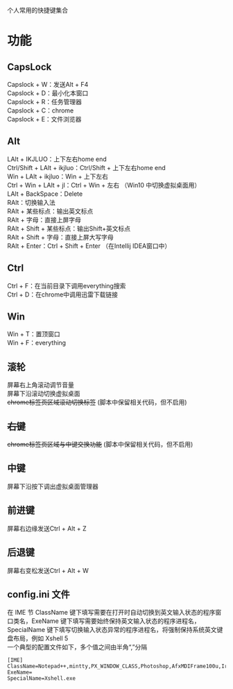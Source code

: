 个人常用的快捷键集合
# 功能

## CapsLock

Capslock + W：发送Alt + F4  
Capslock + D：最小化本窗口  
Capslock + R：任务管理器  
Capslock + C：chrome  
Capslock + E：文件浏览器  

## Alt

LAlt + IKJLUO：上下左右home end  
Ctrl/Shift + LAlt + ikjluo：Ctrl/Shift + 上下左右home end  
Win + LAlt + ikjluo：Win + 上下左右  
Ctrl + Win + LAlt + jl：Ctrl + Win + 左右 （Win10 中切换虚拟桌面用）  
LAlt + BackSpace：Delete  
RAlt：切换输入法  
RAlt + 某些标点：输出英文标点  
RAlt + 字母：直接上屏字母  
RAlt + Shift + 某些标点：输出Shift+英文标点  
RAlt + Shift + 字母：直接上屏大写字母  
RAlt + Enter：Ctrl + Shift + Enter （在Intellij IDEA窗口中）  

## Ctrl

Ctrl + F：在当前目录下调用everything搜索  
Ctrl + D：在chrome中调用迅雷下载链接  

## Win

Win + T：置顶窗口  
Win + F：everything  

## 滚轮

屏幕右上角滚动调节音量  
屏幕下沿滚动切换虚拟桌面  
~~chrome标签页区域滚动切换标签~~ (脚本中保留相关代码，但不启用)  

## ~~右键~~

~~chrome标签页区域与中键交换功能~~ (脚本中保留相关代码，但不启用)  

## 中键

屏幕下沿按下调出虚拟桌面管理器  

## 前进键

屏幕右边缘发送Ctrl + Alt + Z  

## 后退键

屏幕右变松发送Ctrl + Alt + W  

## config.ini 文件

在 IME 节 ClassName 键下填写需要在打开时自动切换到英文输入状态的程序窗口类名，ExeName 键下填写需要始终保持英文输入状态的程序进程名，SpecialName 键下填写切换输入状态异常的程序进程名，将强制保持系统英文键盘布局，例如 Xshell 5  
一个典型的配置文件如下，多个值之间由半角“,”分隔  
````
[IME]
ClassName=Notepad++,mintty,PX_WINDOW_CLASS,Photoshop,AfxMDIFrame100u,IrfanView
ExeName=
SpecialName=Xshell.exe
````
